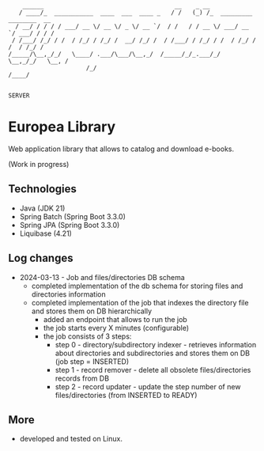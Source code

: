 ```

    ______                                     __    _ __                         
   / ____/_  ___________  ____  ___  ____ _   / /   (_) /_  _________ ________  __
  / __/ / / / / ___/ __ \/ __ \/ _ \/ __ `/  / /   / / __ \/ ___/ __ `/ ___/ / / /
 / /___/ /_/ / /  / /_/ / /_/ /  __/ /_/ /  / /___/ / /_/ / /  / /_/ / /  / /_/ / 
/_____/\__,_/_/   \____/ .___/\___/\__,_/  /_____/_/_.___/_/   \__,_/_/   \__, /  
                      /_/                                                /____/   

                                                                         SERVER
```

# Europea Library

Web application library that allows to catalog and download e-books.

(Work in progress)

## Technologies

- Java (JDK 21)
- Spring Batch (Spring Boot 3.3.0)
- Spring JPA (Spring Boot 3.3.0)
- Liquibase (4.21)

## Log changes

- 2024-03-13 - Job and files/directories DB schema
    - completed implementation of the db schema for storing files and directories information
    - completed implementation of the job that indexes the directory file and stores them on DB hierarchically
        - added an endpoint that allows to run the job
        - the job starts every X minutes (configurable)
        - the job consists of 3 steps:
            - step 0 - directory/subdirectory indexer - retrieves information about directories and subdirectories and
              stores them on DB (job step = INSERTED)
            - step 1 - record remover - delete all obsolete files/directories records from DB
            - step 2 - record updater - update the step number of new files/directories (from INSERTED to READY)

## More

- developed and tested on Linux.